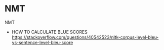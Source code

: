 # NMT
NMT

* HOW TO CALCULATE BLUE SCORES
https://stackoverflow.com/questions/40542523/nltk-corpus-level-bleu-vs-sentence-level-bleu-score
